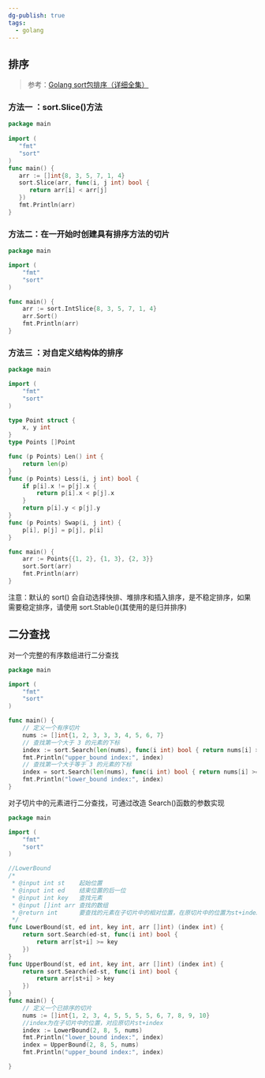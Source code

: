 ```yaml
---
dg-publish: true
tags:
  - golang
---
```

## 排序
> 参考：[Golang sort包排序（详细全集）](https://blog.csdn.net/qq_43279457/article/details/121730095)
### 方法一 ：sort.Slice()方法
```go
package main  
  
import (  
   "fmt"  
   "sort"
)    
func main() {  
   arr := []int{8, 3, 5, 7, 1, 4}  
   sort.Slice(arr, func(i, j int) bool {  
      return arr[i] < arr[j]  
   })  
   fmt.Println(arr)  
}
```
### 方法二：在一开始时创建具有排序方法的切片
```go
package main

import (
	"fmt"
	"sort"
)

func main() {
	arr := sort.IntSlice{8, 3, 5, 7, 1, 4}
	arr.Sort()
	fmt.Println(arr)
}

```
### 方法三 ：对自定义结构体的排序
```go
package main

import (
	"fmt"
	"sort"
)

type Point struct {
	x, y int
}
type Points []Point

func (p Points) Len() int {
	return len(p)
}
func (p Points) Less(i, j int) bool {
	if p[i].x != p[j].x {
		return p[i].x < p[j].x
	}
	return p[i].y < p[j].y
}
func (p Points) Swap(i, j int) {
	p[i], p[j] = p[j], p[i]
}

func main() {
	arr := Points{{1, 2}, {1, 3}, {2, 3}}
	sort.Sort(arr)
	fmt.Println(arr)
}

```
注意：默认的 sort() 会自动选择快排、堆排序和插入排序，是不稳定排序，如果需要稳定排序，请使用 sort.Stable()(其使用的是归并排序)

## 二分查找
对一个完整的有序数组进行二分查找
```go
package main

import (
	"fmt"
	"sort"
)

func main() {
	// 定义一个有序切片
	nums := []int{1, 2, 3, 3, 3, 4, 5, 6, 7}
	// 查找第一个大于 3 的元素的下标
	index := sort.Search(len(nums), func(i int) bool { return nums[i] > 3 })
	fmt.Println("upper_bound index:", index)
	// 查找第一个大于等于 3 的元素的下标
	index = sort.Search(len(nums), func(i int) bool { return nums[i] >= 3 })
	fmt.Println("lower_bound index:", index)
}

```
对子切片中的元素进行二分查找，可通过改造 Search()函数的参数实现
```go
package main

import (
	"fmt"
	"sort"
)

//LowerBound
/*
 * @input int st    起始位置
 * @input int ed    结束位置的后一位
 * @input int key   查找元素
 * @input []int arr 查找的数组
 * @return int      要查找的元素在子切片中的相对位置，在原切片中的位置为st+index
 */
func LowerBound(st, ed int, key int, arr []int) (index int) {
	return sort.Search(ed-st, func(i int) bool {
		return arr[st+i] >= key
	})
}
func UpperBound(st, ed int, key int, arr []int) (index int) {
	return sort.Search(ed-st, func(i int) bool {
		return arr[st+i] > key
	})
}
func main() {
	// 定义一个已排序的切片
	nums := []int{1, 2, 3, 4, 5, 5, 5, 5, 6, 7, 8, 9, 10}
	//index为在子切片中的位置，对应原切片st+index
	index := LowerBound(2, 8, 5, nums)
	fmt.Println("lower_bound index:", index)
	index = UpperBound(2, 8, 5, nums)
	fmt.Println("upper_bound index:", index)

}
```
